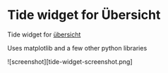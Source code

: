 # Tide widget for Übersicht
Tide widget for [übersicht](http://tracesof.net/uebersicht/)

Uses matplotlib and a few other python libraries

![screenshot][tide-widget-screenshot.png]
